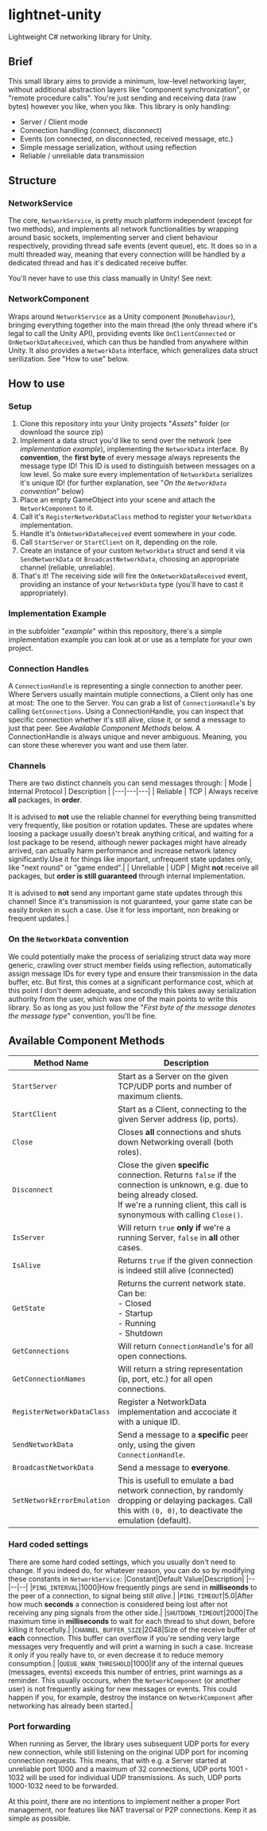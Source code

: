 

# lightnet-unity
Lightweight C# networking library for Unity.

## Brief
This small library aims to provide a minimum, low-level networking layer, without additional abstraction layers like "component synchronization", or "remote procedure calls". You're just sending and receiving data (raw bytes) however you like, when you like. This library is only handling:

 - Server / Client mode
 - Connection handling (connect, disconnect)
 - Events (on connected, on disconnected, received message, etc.)
 - Simple message serialization, without using reflection
 - Reliable / unreliable data transmission


## Structure
### NetworkService
The core, `NetworkService`, is pretty much platform independent (except for two methods), and implements all network functionalities by wrapping around basic sockets, implementing server and client behaviour respectively, providing thread safe events (event queue), etc. It does so in a multi threaded way, meaning that every connection willl be handled by a dedicated thread and has it's dedicated receive buffer.

You'll never have to use this class manually in Unity! See next:

### NetworkComponent
Wraps around `NetworkService` as a Unity component (`MonoBehaviour`), bringing everything together into the main thread (the only thread where it's legal to call the Unity API), providing events like `OnClientConnected` or `OnNetworkDataReceived`, which can thus be handled from anywhere within Unity. It also provides a `NetworkData` interface, which generalizes data struct serilization. See "How to use" below.

## How to use
### Setup

 1. Clone this repository into your Unity projects "*Assets*" folder (or download the source zip)
 2. Implement a data struct you'd like to send over the network (see *implementation example*), implementing the `NetworkData` interface. By **convention**, the **first byte** of every message always represents the message type ID! This ID is used to distinguish between messages on a low level. So make sure every implementation of `NetworkData` serializes it's unique ID! (for further explanation, see "*On the `NetworkData` convention*" below)
 3. Place an empty GameObject into your scene and attach the `NetworkComponent` to it.
 4. Call it's `RegisterNetworkDataClass` method to register your `NetworkData` implementation.
 5. Handle it's `OnNetworkDataReceived` event somewhere in your code.
 6. Call `StartServer` or `StartClient` on it, depending on the role.
 7. Create an instance of your custom `NetworkData` struct and send it via `SendNetworkData` or `BroadcastNetworkData`, choosing an appropriate channel (reliable, unreliable).
 8. That's it! The receiving side will fire the `OnNetworkDataReceived` event, providing an instance of your `NetworkData` type (you'll have to cast it appropriately).

### Implementation Example
in the subfolder "*example*" within this repository, there's a simple implementation example you can look at or use as a template for your own project.

### Connection Handles
A `ConnectionHandle` is representing a single connection to another peer. Where Servers usually maintain mutiple connections, a Client only has one at most: The one to the Server. You can grab a list of `ConnectionHandle`'s by calling `GetConnections`. Using a ConnectionHandle, you can inspect that specific connection whether it's still alive, close it, or send a message to just that peer. See *Available Component Methods* below.
A ConnectionHandle is always unique and never ambiguous. Meaning, you can store these wherever you want and use them later.

### Channels
There are two distinct channels you can send messages through:
| Mode | Internal Protocol | Description |
|---|---|---|
| Reliable | TCP | Always receive **all** packages, in **order**.<br/><br/>It is advised to **not** use the reliable channel for everything being transmitted very frequently, like position or rotation updates. These are updates where loosing a package usually doesn't break anything critical, and waiting for a lost package to be resend, although newer packages might have already arrived, can actually harm performance and increase network latency significantly.Use it for things like important, unfrequent state updates only, like "next round" or "game ended".|
| Unreliable | UDP | Might **not** receive all packages, but **order is still guaranteed** through internal implementation.<br/><br/>It is advised to **not** send any important game state updates through this channel! Since it's transmission is not guaranteed, your game state can be easily broken in such a case. Use it for less important, non breaking or frequent updates.|

### On the `NetworkData` convention
We could potentially make the process of serializing struct data way more generic, crawling over struct member fields using reflection, automatically assign message IDs for every type and ensure their transmission in the data buffer, etc. But first, this comes at a significant performance cost, which at this point I don't deem adequate, and secondly this takes away serialization authority from the user, which was one of the main points to write this library. So as long as you just follow the "*First byte of the message denotes the message type*" convention, you'll be fine.

## Available Component Methods
|Method Name|Description|
|--|--|
|`StartServer`|Start as a Server on the given TCP/UDP ports and number of maximum clients.|
|`StartClient`|Start as a Client, connecting to the given Server address (ip, ports).|
|`Close`|Closes **all** connections and shuts down Networking overall (both roles).|
|`Disconnect`|Close the given **specific** connection. Returns `false` if the connection is unknown, e.g. due to being already closed.<br/>If we're a running client, this call is synonymous with calling `Close()`.|
|`IsServer`|Will return `true` **only if** we're a running Server, `false` in **all** other cases.|
|`IsAlive`|Returns `true` if the given connection is indeed still alive (connected)|
|`GetState`|Returns the current network state. Can be:<br/>- Closed<br/>- Startup<br/>- Running<br/>- Shutdown|
|`GetConnections`|Will return `ConnectionHandle`'s for all open connections.|
|`GetConnectionNames`|Will return a string representation (ip, port, etc.) for all open connections.|
|`RegisterNetworkDataClass`|Register a NetworkData implementation and accociate it with a unique ID.|
|`SendNetworkData`|Send a message to a **specific** peer only, using the given `ConnectionHandle`.|
|`BroadcastNetworkData`|Send a message to **everyone**.|
|`SetNetworkErrorEmulation`|This is usefull to emulate a bad network connection, by randomly dropping or delaying packages. Call this with `(0, 0)`, to deactivate the emulation (default).|

### Hard coded settings
There are some hard coded settings, which you usually don't need to change. If you indeed do, for whatever reason, you can do so by modifying these constants in `NetworkService`:
|Constant|Default Value|Description|
|--|--|--|
|`PING_INTERVAL`|1000|How frequently pings are send in **milliseonds** to the peer of a connection, to signal being still *alive*.|
|`PING_TIMEOUT`|5.0|After how much **seconds** a connection is considered being lost after not receiving any ping signals from the other side.|
|`SHUTDOWN_TIMEOUT`|2000|The maximum time in **milliseconds** to wait for each thread to shut down, before killing it forcefully.|
|`CHANNEL_BUFFER_SIZE`|2048|Size of the receive buffer of **each** connection. This buffer can overflow if you're sending very large messages very frequently and will print a warning in such a case. Increase it only if you really have to, or even decrease it to reduce memory consumption.|
|`QUEUE_WARN_THRESHOLD`|1000|If any of the internal queues (messages, events) exceeds this number of entries, print warnings as a reminder. This usually occours, when the `NetworkComponent` (or another user) is not frequently asking for new messages or events. This could happen if you, for example, destroy the instance on `NetworkComponent` after networking has already been started.|

### Port forwarding
When running as Server, the library uses subsequent UDP ports for every new connection, while still listening on the original UDP port for incoming connection requests. This means, that with e.g. a Server started at unreliable port 1000 and a maximum of 32 connections, UDP ports 1001 - 1032 will be used for individual UDP transmissions. As such, UDP ports 1000-1032 need to be forwarded.

At this point, there are no intentions to implement neither a proper Port management, nor features like NAT traversal or P2P connections. Keep it as simple as possible.
